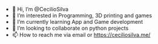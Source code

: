- 👋 Hi, I’m @CecilioSilva
- 👀 I’m interested in Programming, 3D printing and games
- 🌱 I’m currently learning App and Game development
- 💞️ I’m looking to collaborate on python projects
- 📫 How to reach me via email or https://ceciliosilva.me/

<!---
CecilioSilva/CecilioSilva is a ✨ special ✨ repository because its `README.md` (this file) appears on your GitHub profile.
You can click the Preview link to take a look at your changes.
--->
